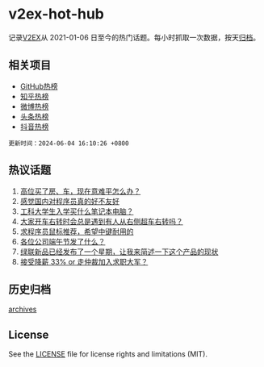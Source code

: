 # v2ex-hot-hub

 记录[V2EX](https://www.v2ex.com/)从 2021-01-06 日至今的热门话题。每小时抓取一次数据，按天[归档](archives)。
 
 ## 相关项目

- [GitHub热榜](https://github.com/lonnyzhang423/github-hot-hub)
- [知乎热榜](https://github.com/lonnyzhang423/zhihu-hot-hub)
- [微博热榜](https://github.com/lonnyzhang423/weibo-hot-hub)
- [头条热榜](https://github.com/lonnyzhang423/toutiao-hot-hub)
- [抖音热榜](https://github.com/lonnyzhang423/douyin-hot-hub)


 `更新时间：2024-06-04 16:10:26 +0800`

## 热议话题

1. [高位买了房、车，现在意难平怎么办？](https://www.v2ex.com/t/1046636)
1. [感觉国内对程序员真的好不友好](https://www.v2ex.com/t/1046407)
1. [工科大学生入学买什么笔记本电脑？](https://www.v2ex.com/t/1046534)
1. [大家开车右转时会总是遇到有人从右侧超车右转吗？](https://www.v2ex.com/t/1046563)
1. [求程序员鼠标推荐，希望中键耐用的](https://www.v2ex.com/t/1046631)
1. [各位公司端午节发了什么？](https://www.v2ex.com/t/1046439)
1. [绿联新品已经发布了一个星期，让我来简述一下这个产品的现状](https://www.v2ex.com/t/1046474)
1. [接受降薪 33% or 走仲裁加入求职大军？](https://www.v2ex.com/t/1046628)

## 历史归档

[archives](archives)

## License

See the [LICENSE](LICENSE) file for license rights and limitations (MIT).

